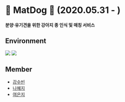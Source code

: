 # 🐶 MatDog 🐶 (2020.05.31 - )
#### 분양·유기견을 위한 강아지 종 인식 및 매칭 서비스

## Environment
![](https://img.shields.io/badge/Android-28-green) ![](https://img.shields.io/badge/Kotlin-1.3.41-orange)

## Member
- [강수빈](https://github.com/ksb0511)
- [나혜지](https://github.com/nhj7911)
- [여은지](https://github.com/eunnj)

